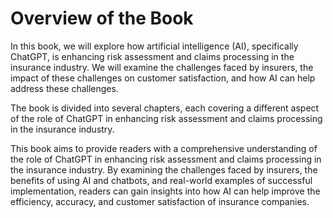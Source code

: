 Overview of the Book
==================================

In this book, we will explore how artificial intelligence (AI), specifically ChatGPT, is enhancing risk assessment and claims processing in the insurance industry. We will examine the challenges faced by insurers, the impact of these challenges on customer satisfaction, and how AI can help address these challenges.

The book is divided into several chapters, each covering a different aspect of the role of ChatGPT in enhancing risk assessment and claims processing in the insurance industry.

This book aims to provide readers with a comprehensive understanding of the role of ChatGPT in enhancing risk assessment and claims processing in the insurance industry. By examining the challenges faced by insurers, the benefits of using AI and chatbots, and real-world examples of successful implementation, readers can gain insights into how AI can help improve the efficiency, accuracy, and customer satisfaction of insurance companies.
